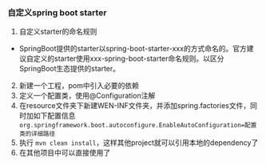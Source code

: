 ### 自定义spring boot starter
1. 自定义starter的命名规则
* SpringBoot提供的starter以spring-boot-starter-xxx的方式命名的。官方建议自定义的starter使用xxx-spring-boot-starter命名规则。以区分SpringBoot生态提供的starter。
2. 新建一个工程，pom中引入必要的依赖
3. 定义一个配置类，使用@Configuration注解
4. 在resource文件夹下新建WEN-INF文件夹，并添加spring.factories文件，同时加如下配置信息
`org.springframework.boot.autoconfigure.EnableAutoConfiguration=配置类的详细路径`
5. 执行 `mvn clean install`，这样其他project就可以引用本地的dependency了
6. 在其他项目中可以直接使用了